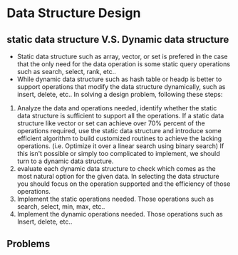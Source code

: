 # Data Structure Design

## static data structure V.S. Dynamic data structure

* Static data structure such as array, vector, or set is prefered in the case that
  the only need for the data operation is some static query operations such as
  search, select, rank, etc..
* While dynamic data structure such as hash table or headp is better to support
  operations that modify the data structure dynamically, such as insert, delete,
  etc.. In solving a design problem, following these steps:

1. Analyze the data and operations needed, identify whether the static data structure
   is sufficient to support all the operations. If a static data structure like vector
   or set can achieve over 70% percent of the operations required, use the static data
   structure and introduce some efficient algorithm to build customized routines to
   achieve the lacking operations. (i.e. Optimize it over a linear search using binary
   search) If this isn't possible or simply too complicated to implement, we should
   turn to a dynamic data structure.
2. evaluate each dynamic data structure to check which comes as the most natural option
   for the given data. In selecting the data structure you should focus on the operation
   supported and the efficiency of those operations.
3. Implement the static operations needed. Those operations such as search, select, min, max, etc..
4. Implement the dynamic operations needed. Those operations such as Insert, delete, etc..

## Problems

###